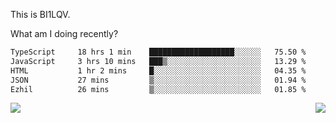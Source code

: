 This is BI1LQV.

What am I doing recently?

<!--START_SECTION:waka-->

```txt
TypeScript     18 hrs 1 min    ███████████████████░░░░░░   75.50 %
JavaScript     3 hrs 10 mins   ███▒░░░░░░░░░░░░░░░░░░░░░   13.29 %
HTML           1 hr 2 mins     █░░░░░░░░░░░░░░░░░░░░░░░░   04.35 %
JSON           27 mins         ▒░░░░░░░░░░░░░░░░░░░░░░░░   01.94 %
Ezhil          26 mins         ▒░░░░░░░░░░░░░░░░░░░░░░░░   01.85 %
```

<!--END_SECTION:waka-->
<img align="right" src="https://github-readme-stats.vercel.app/api?username=bi1lqv&show_icons=true&count_private=true">

<img src="https://metrics.lecoq.io/bi1lqv?template=classic&base.activity=0&base.community=0&base.repositories=0&base.metadata=0&isocalendar=1&base=header%2C%20activity%2C%20community%2C%20repositories%2C%20metadata&base.indepth=false&base.hireable=false&isocalendar=false&isocalendar.duration=full-year&config.timezone=Asia%2FShanghai">
